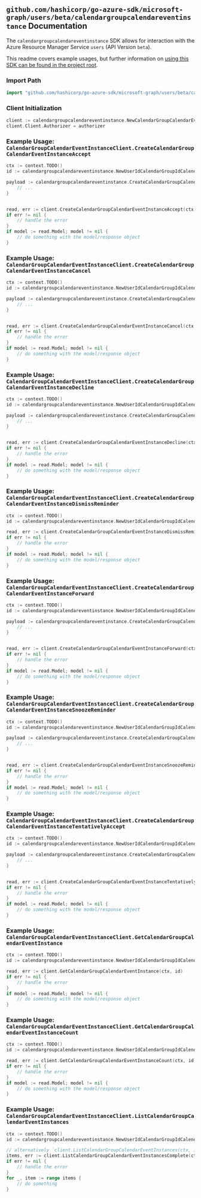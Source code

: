 
## `github.com/hashicorp/go-azure-sdk/microsoft-graph/users/beta/calendargroupcalendareventinstance` Documentation

The `calendargroupcalendareventinstance` SDK allows for interaction with the Azure Resource Manager Service `users` (API Version `beta`).

This readme covers example usages, but further information on [using this SDK can be found in the project root](https://github.com/hashicorp/go-azure-sdk/tree/main/docs).

### Import Path

```go
import "github.com/hashicorp/go-azure-sdk/microsoft-graph/users/beta/calendargroupcalendareventinstance"
```


### Client Initialization

```go
client := calendargroupcalendareventinstance.NewCalendarGroupCalendarEventInstanceClientWithBaseURI("https://management.azure.com")
client.Client.Authorizer = authorizer
```


### Example Usage: `CalendarGroupCalendarEventInstanceClient.CreateCalendarGroupCalendarEventInstanceAccept`

```go
ctx := context.TODO()
id := calendargroupcalendareventinstance.NewUserIdCalendarGroupIdCalendarIdEventIdInstanceID("userIdValue", "calendarGroupIdValue", "calendarIdValue", "eventIdValue", "eventId1Value")

payload := calendargroupcalendareventinstance.CreateCalendarGroupCalendarEventInstanceAcceptRequest{
	// ...
}


read, err := client.CreateCalendarGroupCalendarEventInstanceAccept(ctx, id, payload)
if err != nil {
	// handle the error
}
if model := read.Model; model != nil {
	// do something with the model/response object
}
```


### Example Usage: `CalendarGroupCalendarEventInstanceClient.CreateCalendarGroupCalendarEventInstanceCancel`

```go
ctx := context.TODO()
id := calendargroupcalendareventinstance.NewUserIdCalendarGroupIdCalendarIdEventIdInstanceID("userIdValue", "calendarGroupIdValue", "calendarIdValue", "eventIdValue", "eventId1Value")

payload := calendargroupcalendareventinstance.CreateCalendarGroupCalendarEventInstanceCancelRequest{
	// ...
}


read, err := client.CreateCalendarGroupCalendarEventInstanceCancel(ctx, id, payload)
if err != nil {
	// handle the error
}
if model := read.Model; model != nil {
	// do something with the model/response object
}
```


### Example Usage: `CalendarGroupCalendarEventInstanceClient.CreateCalendarGroupCalendarEventInstanceDecline`

```go
ctx := context.TODO()
id := calendargroupcalendareventinstance.NewUserIdCalendarGroupIdCalendarIdEventIdInstanceID("userIdValue", "calendarGroupIdValue", "calendarIdValue", "eventIdValue", "eventId1Value")

payload := calendargroupcalendareventinstance.CreateCalendarGroupCalendarEventInstanceDeclineRequest{
	// ...
}


read, err := client.CreateCalendarGroupCalendarEventInstanceDecline(ctx, id, payload)
if err != nil {
	// handle the error
}
if model := read.Model; model != nil {
	// do something with the model/response object
}
```


### Example Usage: `CalendarGroupCalendarEventInstanceClient.CreateCalendarGroupCalendarEventInstanceDismissReminder`

```go
ctx := context.TODO()
id := calendargroupcalendareventinstance.NewUserIdCalendarGroupIdCalendarIdEventIdInstanceID("userIdValue", "calendarGroupIdValue", "calendarIdValue", "eventIdValue", "eventId1Value")

read, err := client.CreateCalendarGroupCalendarEventInstanceDismissReminder(ctx, id)
if err != nil {
	// handle the error
}
if model := read.Model; model != nil {
	// do something with the model/response object
}
```


### Example Usage: `CalendarGroupCalendarEventInstanceClient.CreateCalendarGroupCalendarEventInstanceForward`

```go
ctx := context.TODO()
id := calendargroupcalendareventinstance.NewUserIdCalendarGroupIdCalendarIdEventIdInstanceID("userIdValue", "calendarGroupIdValue", "calendarIdValue", "eventIdValue", "eventId1Value")

payload := calendargroupcalendareventinstance.CreateCalendarGroupCalendarEventInstanceForwardRequest{
	// ...
}


read, err := client.CreateCalendarGroupCalendarEventInstanceForward(ctx, id, payload)
if err != nil {
	// handle the error
}
if model := read.Model; model != nil {
	// do something with the model/response object
}
```


### Example Usage: `CalendarGroupCalendarEventInstanceClient.CreateCalendarGroupCalendarEventInstanceSnoozeReminder`

```go
ctx := context.TODO()
id := calendargroupcalendareventinstance.NewUserIdCalendarGroupIdCalendarIdEventIdInstanceID("userIdValue", "calendarGroupIdValue", "calendarIdValue", "eventIdValue", "eventId1Value")

payload := calendargroupcalendareventinstance.CreateCalendarGroupCalendarEventInstanceSnoozeReminderRequest{
	// ...
}


read, err := client.CreateCalendarGroupCalendarEventInstanceSnoozeReminder(ctx, id, payload)
if err != nil {
	// handle the error
}
if model := read.Model; model != nil {
	// do something with the model/response object
}
```


### Example Usage: `CalendarGroupCalendarEventInstanceClient.CreateCalendarGroupCalendarEventInstanceTentativelyAccept`

```go
ctx := context.TODO()
id := calendargroupcalendareventinstance.NewUserIdCalendarGroupIdCalendarIdEventIdInstanceID("userIdValue", "calendarGroupIdValue", "calendarIdValue", "eventIdValue", "eventId1Value")

payload := calendargroupcalendareventinstance.CreateCalendarGroupCalendarEventInstanceTentativelyAcceptRequest{
	// ...
}


read, err := client.CreateCalendarGroupCalendarEventInstanceTentativelyAccept(ctx, id, payload)
if err != nil {
	// handle the error
}
if model := read.Model; model != nil {
	// do something with the model/response object
}
```


### Example Usage: `CalendarGroupCalendarEventInstanceClient.GetCalendarGroupCalendarEventInstance`

```go
ctx := context.TODO()
id := calendargroupcalendareventinstance.NewUserIdCalendarGroupIdCalendarIdEventIdInstanceID("userIdValue", "calendarGroupIdValue", "calendarIdValue", "eventIdValue", "eventId1Value")

read, err := client.GetCalendarGroupCalendarEventInstance(ctx, id)
if err != nil {
	// handle the error
}
if model := read.Model; model != nil {
	// do something with the model/response object
}
```


### Example Usage: `CalendarGroupCalendarEventInstanceClient.GetCalendarGroupCalendarEventInstanceCount`

```go
ctx := context.TODO()
id := calendargroupcalendareventinstance.NewUserIdCalendarGroupIdCalendarIdEventID("userIdValue", "calendarGroupIdValue", "calendarIdValue", "eventIdValue")

read, err := client.GetCalendarGroupCalendarEventInstanceCount(ctx, id)
if err != nil {
	// handle the error
}
if model := read.Model; model != nil {
	// do something with the model/response object
}
```


### Example Usage: `CalendarGroupCalendarEventInstanceClient.ListCalendarGroupCalendarEventInstances`

```go
ctx := context.TODO()
id := calendargroupcalendareventinstance.NewUserIdCalendarGroupIdCalendarIdEventID("userIdValue", "calendarGroupIdValue", "calendarIdValue", "eventIdValue")

// alternatively `client.ListCalendarGroupCalendarEventInstances(ctx, id)` can be used to do batched pagination
items, err := client.ListCalendarGroupCalendarEventInstancesComplete(ctx, id)
if err != nil {
	// handle the error
}
for _, item := range items {
	// do something
}
```

